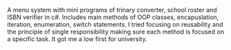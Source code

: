 A menu system with mini programs of trinary converter, school roster and ISBN verifier in c#. Includes main methods of OOP classes, 
encapuslation, iteration, enumeration, switch statements. I tried focusing on reusability and the principle of single responsibility 
making sure each method is focused on a specific task. It got me a low first for university.
